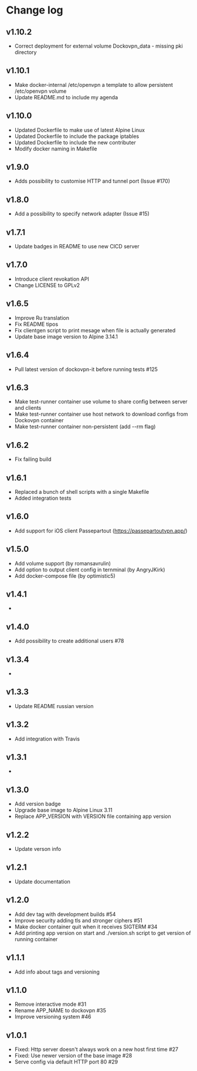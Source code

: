 # Change log

## v1.10.2

- Correct deployment for external volume Dockovpn_data - missing pki directory

## v1.10.1

- Make docker-internal /etc/openvpn a template to allow persistent /etc/openvpn volume
- Update README.md to include my agenda

## v1.10.0

- Updated Dockerfile to make use of latest Alpine Linux
- Updated Dockerfile to include the package iptables
- Updated Dockerfile to include the new contributer
- Modify docker naming in Makefile

## v1.9.0

- Adds possibility to customise HTTP and tunnel port (Issue #170)

## v1.8.0

- Add a possibility to specify network adapter (Issue #15)

## v1.7.1

- Update badges in README to use new CICD server

## v1.7.0

- Introduce client revokation API
- Change LICENSE to GPLv2

## v1.6.5

- Improve Ru translation
- Fix README tipos
- Fix clientgen script to print mesage when file is actually generated
- Update base image version to Alpine 3.14.1

## v1.6.4

- Pull latest version of dockovpn-it before running tests #125

## v1.6.3

- Make test-runner container use volume to share config between server and clients
- Make test-runner container use host network to download configs from Dockovpn container
- Make test-runner container non-persistent (add --rm flag)

## v1.6.2

- Fix failing build

## v1.6.1

- Replaced a bunch of shell scripts with a single Makefile
- Added integration tests

## v1.6.0

- Add support for iOS client Passepartout (<https://passepartoutvpn.app/>)

## v1.5.0

- Add volume support (by romansavrulin)
- Add option to output client config in ternminal (by AngryJKirk)
- Add docker-compose file (by optimistic5)

## v1.4.1

-

## v1.4.0

- Add possibility to create additional users #78

## v1.3.4

-

## v1.3.3

- Update README russian version

## v1.3.2

- Add integration with Travis

## v1.3.1

-

## v1.3.0

- Add version badge
- Upgrade base image to Alpine Linux 3.11
- Replace APP_VERSION with VERSION file containing app version

## v1.2.2

- Update verson info

## v1.2.1

- Update documentation

## v1.2.0

- Add dev tag with development builds #54
- Improve security adding tls and stronger ciphers #51
- Make docker container quit when it receives SIGTERM #34
- Add printing app version on start and ./version.sh script to get version of running container

## v1.1.1

- Add info about tags and versioning

## v1.1.0

- Remove interactive mode #31
- Rename APP_NAME to dockovpn #35
- Improve versioning system #46

## v1.0.1

- Fixed: Http server doesn't always work on a new host first time #27
- Fixed: Use newer version of the base image #28
- Serve config via default HTTP port 80 #29
